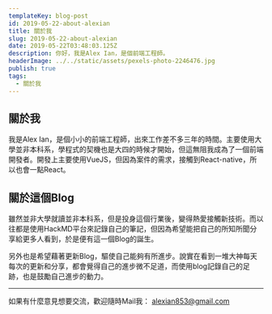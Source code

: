 ```yaml
---
templateKey: blog-post
id: 2019-05-22-about-alexian
title: 關於我
slug: 2019-05-22-about-alexian
date: 2019-05-22T03:48:03.125Z
description: 你好，我是Alex Ian，是個前端工程師。
headerImage: ../../static/assets/pexels-photo-2246476.jpg
publish: true
tags:
  - 關於我
---
```


## 關於我

我是Alex Ian，是個小小的前端工程師，出來工作差不多三年的時間。主要使用大學並非本科系，學程式的契機也是大四的時候才開始，但這無阻我成為了一個前端開發者。開發上主要使用VueJS，但因為案件的需求，接觸到React-native，所以也會一點React。

## 關於這個Blog

雖然並非大學就讀並非本科系，但是投身這個行業後，變得熱愛接觸新技術。而以往都是使用HackMD平台來記錄自己的筆記，但因為希望能把自己的所知所聞分享給更多人看到，於是便有這一個Blog的誕生。

另外也是希望藉著更新Blog，驅使自己能夠有所進步。說實在看到一堆大神每天每次的更新和分享，都會覺得自己的進步微不足道，而使用blog記錄自己的足跡，也是鼓勵自己進步的動力。

---

如果有什麼意見想要交流，歡迎隨時Mail我： alexian853@gmail.com